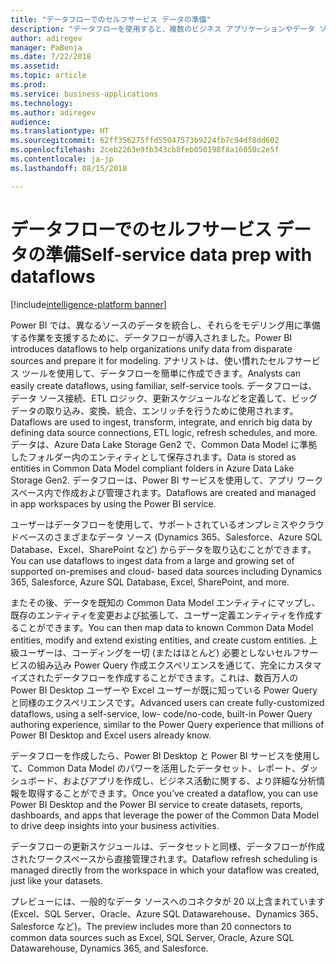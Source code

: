 ```yaml
---
title: "データフローでのセルフサービス データの準備"
description: "データフローを使用すると、複数のビジネス アプリケーションやデータ ソースにまたがったデータからビジネス分析を開発する際の時間、複雑さ、およびコストを削減できます。"
author: adiregev
manager: PaBenja
ms.date: 7/22/2018
ms.assetid: 
ms.topic: article
ms.prod: 
ms.service: business-applications
ms.technology: 
ms.author: adiregev
audience: 
ms.translationtype: HT
ms.sourcegitcommit: 62ff356275ffd55047573b9224fb7c94df8dd602
ms.openlocfilehash: 2ceb2263e9fb343cb8feb050198f8a16050c2e5f
ms.contentlocale: ja-jp
ms.lasthandoff: 08/15/2018

---
```


# <a name="self-service-data-prep-with-dataflows"></a><span data-ttu-id="fad06-103">データフローでのセルフサービス データの準備</span><span class="sxs-lookup"><span data-stu-id="fad06-103">Self-service data prep with dataflows</span></span> 

[!include[intelligence-platform banner](../../includes/intelligence-platform.md)]



<span data-ttu-id="fad06-104">Power BI では、異なるソースのデータを統合し、それらをモデリング用に準備する作業を支援するために、データフローが導入されました。</span><span class="sxs-lookup"><span data-stu-id="fad06-104">Power BI introduces dataflows to help organizations unify data from disparate sources and prepare it for modeling.</span></span> <span data-ttu-id="fad06-105">アナリストは、使い慣れたセルフサービス ツールを使用して、データフローを簡単に作成できます。</span><span class="sxs-lookup"><span data-stu-id="fad06-105">Analysts can easily create dataflows, using familiar, self-service tools.</span></span> <span data-ttu-id="fad06-106">データフローは、データ ソース接続、ETL ロジック、更新スケジュールなどを定義して、ビッグデータの取り込み、変換、統合、エンリッチを行うために使用されます。</span><span class="sxs-lookup"><span data-stu-id="fad06-106">Dataflows are used to ingest, transform, integrate, and enrich big data by defining data source connections, ETL logic, refresh schedules, and more.</span></span> <span data-ttu-id="fad06-107">データは、Azure Data Lake Storage Gen2 で、Common Data Model に準拠したフォルダー内のエンティティとして保存されます。</span><span class="sxs-lookup"><span data-stu-id="fad06-107">Data is stored as entities in Common Data Model compliant folders in Azure Data Lake Storage Gen2.</span></span> <span data-ttu-id="fad06-108">データフローは、Power BI サービスを使用して、アプリ ワークスペース内で作成および管理されます。</span><span class="sxs-lookup"><span data-stu-id="fad06-108">Dataflows are created and managed in app workspaces by using the Power BI service.</span></span>   

<span data-ttu-id="fad06-109">ユーザーはデータフローを使用して、サポートされているオンプレミスやクラウドベースのさまざまなデータ ソース (Dynamics 365、Salesforce、Azure SQL Database、Excel、SharePoint など) からデータを取り込むことができます。</span><span class="sxs-lookup"><span data-stu-id="fad06-109">You can use dataflows to ingest data from a large and growing set of supported on-premises and cloud- based data sources including Dynamics 365, Salesforce, Azure SQL Database, Excel, SharePoint, and more.</span></span>

<span data-ttu-id="fad06-110">またその後、データを既知の Common Data Model エンティティにマップし、既存のエンティティを変更および拡張して、ユーザー定義エンティティを作成することができます。</span><span class="sxs-lookup"><span data-stu-id="fad06-110">You can then map data to known Common Data Model entities, modify and extend existing entities, and create custom entities.</span></span> <span data-ttu-id="fad06-111">上級ユーザーは、コーディングを一切 (またはほとんど) 必要としないセルフサービスの組み込み Power Query 作成エクスペリエンスを通じて、完全にカスタマイズされたデータフローを作成することができます。これは、数百万人の Power BI Desktop ユーザーや Excel ユーザーが既に知っている Power Query と同様のエクスペリエンスです。</span><span class="sxs-lookup"><span data-stu-id="fad06-111">Advanced users can create fully-customized dataflows, using a self-service, low- code/no-code, built-in Power Query authoring experience, similar to the Power Query experience that millions of Power BI Desktop and Excel users already know.</span></span>  

<span data-ttu-id="fad06-112">データフローを作成したら、Power BI Desktop と Power BI サービスを使用して、Common Data Model のパワーを活用したデータセット、レポート、ダッシュボード、およびアプリを作成し、ビジネス活動に関する、より詳細な分析情報を取得することができます。</span><span class="sxs-lookup"><span data-stu-id="fad06-112">Once you’ve created a dataflow, you can use Power BI Desktop and the Power BI service to create datasets, reports, dashboards, and apps that leverage the power of the Common Data Model to drive deep insights into your business activities.</span></span> 

<span data-ttu-id="fad06-113">データフローの更新スケジュールは、データセットと同様、データフローが作成されたワークスペースから直接管理されます。</span><span class="sxs-lookup"><span data-stu-id="fad06-113">Dataflow refresh scheduling is managed directly from the workspace in which your dataflow was created, just like your datasets.</span></span> 

<span data-ttu-id="fad06-114">プレビューには、一般的なデータ ソースへのコネクタが 20 以上含まれています (Excel、SQL Server、Oracle、Azure SQL Datawarehouse、Dynamics 365、Salesforce など)。</span><span class="sxs-lookup"><span data-stu-id="fad06-114">The preview includes more than 20 connectors to common data sources such as Excel, SQL Server, Oracle, Azure SQL Datawarehouse, Dynamics 365, and Salesforce.</span></span> 

